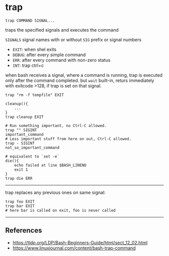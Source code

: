 # trap

`trap COMMAND SIGNAL...`

traps the specified signals and executes the command

`SIGNALS` signal names with or without `SIG` prefix or signal numbers
- `EXIT`: when shel exits
- `DEBUG`: after every simple command
- `ERR`: after every command with non-zero status
- `INT`: trap ctrl+c

when bash receives a signal, where a command is running, trap is executed only after the command completed. 
but `wait` built-in, returs immediately with exitcode >128, if trap is set on that signal.

```
trap "rm -f tempfile" EXIT

cleanup(){
    ...
}
trap cleanup EXIT

# Run something important, no Ctrl-C allowed.
trap "" SIGINT
important_command
# Less important stuff from here on out, Ctrl-C allowed.
trap - SIGINT
not_so_important_command

# equivalent to `set -e`
die(){
    echo failed at line $BASH_LINENO
    exit 1
}
trap die ERR
```

---

trap replaces any previous ones on same signal:
```
trap foo EXIT
trap bar EXIT
# here bar is called on exit, foo is never called
```

---

## References

- <https://tldp.org/LDP/Bash-Beginners-Guide/html/sect_12_02.html>
- <https://www.linuxjournal.com/content/bash-trap-command>
